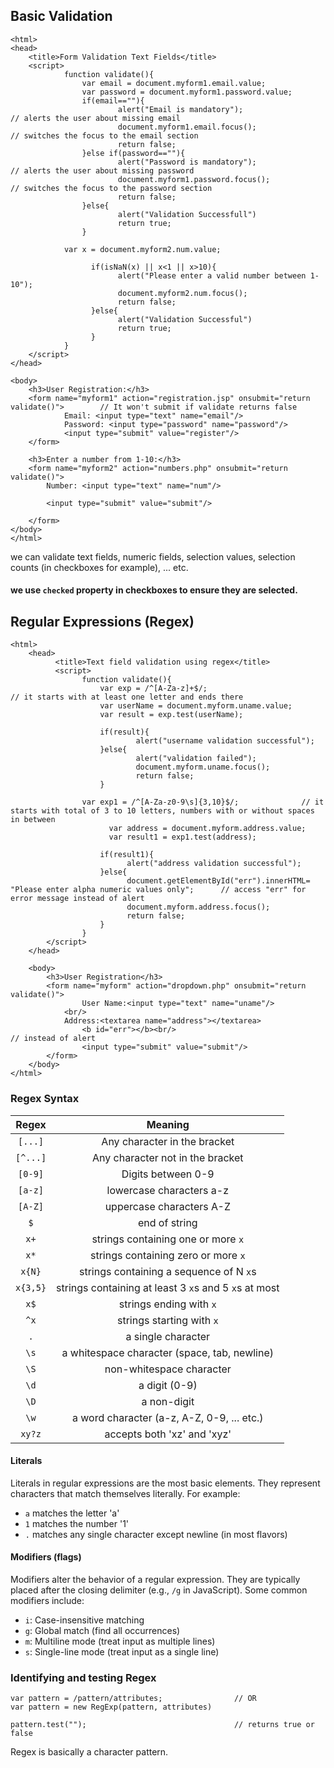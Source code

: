 ## Basic Validation
    <html>
    <head>
      	<title>Form Validation Text Fields</title>
      	<script>
        		function validate(){
          			var email = document.myform1.email.value;
          			var password = document.myform1.password.value;
          			if(email==""){
            				alert("Email is mandatory");                        // alerts the user about missing email
            				document.myform1.email.focus();                     // switches the focus to the email section
            				return false;
          			}else if(password==""){
            				alert("Password is mandatory");                     // alerts the user about missing password
            				document.myform1.password.focus();                  // switches the focus to the password section
            				return false;
          			}else{
            				alert("Validation Successfull")
            				return true;
          			}

                var x = document.myform2.num.value;

    			      if(isNaN(x) || x<1 || x>10){
    				        alert("Please enter a valid number between 1-10");
    				        document.myform2.num.focus();
    				        return false;
    			      }else{
    				        alert("Validation Successful")
    				        return true;
    			      } 
        		}    
      	</script>
    </head>
    
    <body>
      	<h3>User Registration:</h3>
      	<form name="myform1" action="registration.jsp" onsubmit="return validate()">        // It won't submit if validate returns false
        		Email: <input type="text" name="email"/>
        		Password: <input type="password" name="password"/>
        		<input type="submit" value="register"/>
      	</form>

        <h3>Enter a number from 1-10:</h3>
      	<form name="myform2" action="numbers.php" onsubmit="return validate()">
      		Number: <input type="text" name="num"/>
      		
      		<input type="submit" value="submit"/>
      
      	</form>
    </body>
    </html>

we can validate text fields, numeric fields, selection values, selection counts (in checkboxes for example), ... etc.

#### we use `checked` property in checkboxes to ensure they are selected.

## Regular Expressions (Regex)
    <html>
        <head>
        	  <title>Text field validation using regex</title>
        	  <script>
            		function validate(){
              			var exp = /^[A-Za-z]+$/;                          // it starts with at least one letter and ends there
              			var userName = document.myform.uname.value;
              			var result = exp.test(userName);
              
              			if(result){
                				alert("username validation successful");
              			}else{
                				alert("validation failed");
                				document.myform.uname.focus();
                				return false;
              			}
                 
                    var exp1 = /^[A-Za-z0-9\s]{3,10}$/;              // it starts with total of 3 to 10 letters, numbers with or without spaces in between
			              var address = document.myform.address.value;
			              var result1 = exp1.test(address);

              			if(result1){
              				  alert("address validation successful");
              			}else{
              				  document.getElementById("err").innerHTML= "Please enter alpha numeric values only";      // access "err" for error message instead of alert
              				  document.myform.address.focus();
              				  return false;
              			}
            		}
          	</script>
        </head>
        
        <body>
          	<h3>User Registration</h3>
          	<form name="myform" action="dropdown.php" onsubmit="return validate()">
            		User Name:<input type="text" name="uname"/>	
                <br/>
                Address:<textarea name="address"></textarea>	
		            <b id="err"></b><br/>                                            // instead of alert
            		<input type="submit" value="submit"/>
          	</form>
        </body>
    </html>

### Regex Syntax
| Regex    | Meaning                           |
| :---:    | :-------------------------------: |
| `[...]`  | Any character in the bracket  |
| `[^...]` | Any character not in the bracket  |
| `[0-9]`  | Digits between 0-9 |
| `[a-z]`  | lowercase characters a-z |
| `[A-Z]`  | uppercase characters A-Z |
| `$`      | end of string |
| `x+`     | strings containing one or more `x` |
| `x*`     | strings containing zero or more `x` |
| `x{N}`   | strings containing a sequence of N `x`s |
| `x{3,5}` | strings containing at least 3 `x`s and 5 `x`s at most |
| `x$`     | strings ending with `x` |
| `^x`     | strings starting with `x` |
| `.`      | a single character |
| `\s`     | a whitespace character (space, tab, newline) |
| `\S`     | non-whitespace character |
| `\d`     | a digit (0-9) |
| `\D`     | a non-digit |
| `\w`     | a word character (a-z, A-Z, 0-9, ... etc.) |
| `xy?z`   | accepts both 'xz' and 'xyz' |

#### Literals
Literals in regular expressions are the most basic elements. They represent characters that match themselves literally. For example:   

* `a` matches the letter 'a'
* `1` matches the number '1'
* `.` matches any single character except newline (in most flavors)

#### Modifiers (flags)
Modifiers alter the behavior of a regular expression. They are typically placed after the closing delimiter (e.g., `/g` in JavaScript). Some common modifiers include:   

* `i`: Case-insensitive matching
* `g`: Global match (find all occurrences)
* `m`: Multiline mode (treat input as multiple lines)
* `s`: Single-line mode (treat input as a single line)

### Identifying and testing Regex
    var pattern = /pattern/attributes;                // OR
    var pattern = new RegExp(pattern, attributes)

    pattern.test("");                                 // returns true or false
Regex is basically a character pattern.
